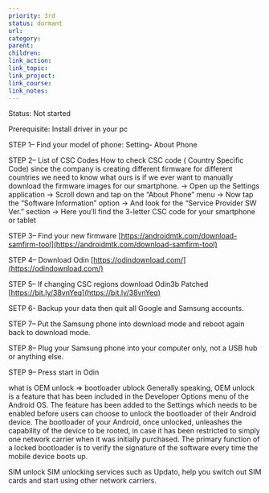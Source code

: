 ```yaml
---
priority: 3rd
status: dormant
url: 
category: 
parent: 
children: 
link_action: 
link_topic: 
link_project: 
link_course: 
link_notes: 
---
```

Status: Not started

Prerequisite: Install driver in your pc

STEP 1– Find your model of phone: Setting- About Phone

STEP 2– List of CSC Codes
How to check CSC code ( Country Specific Code)
since the company is creating different firmware for different countries we need to know what ours is if we ever want to manually download the firmware images for our smartphone.
-> Open up the Settings application
-> Scroll down and tap on the “About Phone” menu
-> Now tap the “Software Information” option
-> And look for the “Service Provider SW Ver.” section
-> Here you’ll find the 3-letter CSC code for your smartphone or tablet

STEP 3– Find your new firmware
[https://androidmtk.com/download-samfirm-tool](https://androidmtk.com/download-samfirm-tool)

STEP 4– Download Odin
[https://odindownload.com/](https://odindownload.com/)

STEP 5– If changing CSC regions download Odin3b Patched
[https://bit.ly/38vnYeq](https://bit.ly/38vnYeq)

SETP 6- Backup your data then quit all Google and Samsung accounts.

STEP 7– Put the Samsung phone into download mode and reboot again back to download mode.

STEP 8– Plug your Samsung phone into your computer only, not a USB hub or anything else.

STEP 9– Press start in Odin

what is OEM unlock => bootloader ublock
Generally speaking, OEM unlock is a feature that has been included in the Developer Options menu of the Android OS. The feature has been added to the Settings which needs to be enabled before users can choose to unlock the bootloader of their Android device. The bootloader of your Android, once unlocked, unleashes the capability of the device to be rooted, in case it has been restricted to simply one network carrier when it was initially purchased.
The primary function of a locked bootloader is to verify the signature of the software every time the mobile device boots up.

SIM unlock
SIM unlocking services such as Updato, help you switch out SIM cards and start using other network carriers.